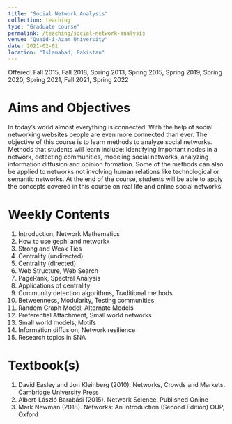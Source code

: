 ```yaml
---
title: "Social Network Analysis"
collection: teaching
type: "Graduate course"
permalink: /teaching/social-network-analysis
venue: "Quaid-i-Azam University"
date: 2021-02-01
location: "Islamabad, Pakistan"
---
```


Offered: Fall 2015, Fall 2018, Spring 2013, Spring 2015, Spring 2019, Spring 2020, Spring 2021, Fall 2021, Spring 2022


Aims and Objectives
======
In today’s world almost everything is connected. With the help of social networking websites people are even more connected than ever. The objective of this course is to learn methods to analyze social networks. Methods that students will learn include: identifying important nodes in a network, detecting communities, modeling social networks, analyzing information diffusion and opinion formation. Some of the methods can also be applied to networks not involving human relations like technological or semantic networks. At the end of the course, students will be able to apply the concepts covered in this course on real life and online social networks.

Weekly Contents
======
1. Introduction, Network Mathematics
1. How to use gephi and networkx
1. Strong and Weak Ties
1. Centrality (undirected)
1. Centrality (directed)
1. Web Structure, Web Search
1. PageRank, Spectral Analysis
1. Applications of centrality
1. Community detection algorithms, Traditional methods
1. Betweenness, Modularity, Testing communities
1. Random Graph Model, Alternate Models
1. Preferential Attachment, Small world networks
1. Small world models, Motifs
1. Information diffusion, Network resilience
1. Research topics in SNA

Textbook(s)
======
1. David Easley and Jon Kleinberg (2010). Networks, Crowds and Markets. Cambridge University Press
1. Albert-László Barabási (2015). Network Science. Published Online
1. Mark Newman (2018). Networks: An Introduction (Second Edition) OUP, Oxford

